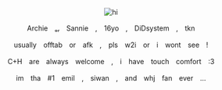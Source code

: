 <p align="center">
  <img src="https://i.ibb.co/gbHCKHx4/Ada-Mesmer-and-Emile-First-look-at-blow-kiss-emote.jpg" alt="hi">
</p>
<p align="center">
Archie　ₒᵣ　Sannie　,　16yo　,　DiDsystem　,　tkn
</p>
<p align="center">
usually　offtab　or　afk　,　pls　w2i　or　i　wont　see　!
<p align="center">
C+H　are　always　welcome　,　i　have　touch　comfort　:3 
</p>
<p align="center">
im　tha　#1　emil　,　siwan　,　and　whj　fan　ever　...
</p>


